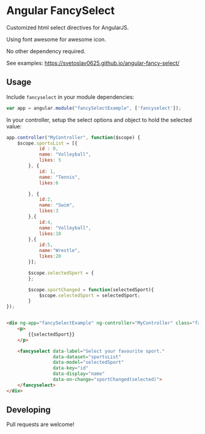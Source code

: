 # Angular FancySelect

Customized html select directives for AngularJS.

Using font awesome for awesome icon.

No other dependency required.

See examples: https://svetoslav0625.github.io/angular-fancy-select/

## Usage

Include `fancyselect` in your module dependencies:

```js
var app = angular.module("fancySelectExample", ['fancyselect']);
```

In your controller, setup the select options and object to hold the selected value:

```js
app.controller("MyController", function($scope) {
    $scope.sportsList = [{
            id : 0,
            name: "Volleyball",
            likes: 5
        }, {
            id: 1,
            name: "Tennis",
            likes:6

        }, {
            id:2,
            name: "Swim",
            likes:3
        },{
            id:4,
            name: "Volleyball",
            likes:10
        },{
            id:5,
            name:"Wrestle",
            likes:20
        }];

        $scope.selectedSport = {
        };

        $scope.sportChanged = function(selectedSport){
            $scope.selectedSport = selectedSport;
        }
});
```

```html

<div ng-app="fancySelectExample" ng-controller="MyController" class="fancyselect-app">
    <p>
        {{selectedSport}}
    </p>

    <fancyselect data-label="Select your favourite sport."
                 data-dataset="sportsList"
                 data-model="selectedSport"
                 data-key="id"
                 data-display="name"
                 data-on-change="sportChanged(selected)">
    </fancyselect>
</div>

```


## Developing

Pull requests are welcome!

